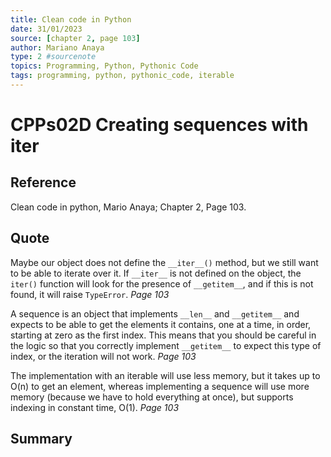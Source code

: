 ```yaml
---
title: Clean code in Python
date: 31/01/2023
source: [chapter 2, page 103]
author: Mariano Anaya
type: 2 #sourcenote
topics: Programming, Python, Pythonic Code
tags: programming, python, pythonic_code, iterable
---
```

# CPPs02D Creating sequences with iter

## **Reference** 
Clean code in python, Mario Anaya; Chapter 2, Page 103.

## **Quote** 
Maybe our object does not define the `__iter__()` method, but we still want to be able to iterate over it. If `__iter__` is not defined on the object, the `iter()` function will look for the presence of `__getitem__`, and if this is not found, it will raise `TypeError`. *Page 103*

A sequence is an object that implements `__len__` and `__getitem__` and expects to be able to get the elements it contains, one at a time, in order, starting at zero as the first index. This means that you should be careful in the logic so that you correctly implement `__getitem__` to expect this type of index, or the iteration will not work. *Page 103*

The implementation with an iterable will use less memory, but it takes up to O(n) to get an element, whereas implementing a sequence will use more memory (because we have to hold everything at once), but supports indexing in constant time, O(1). *Page 103*

## **Summary**